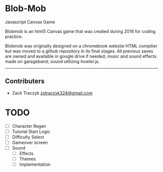 # Blob-Mob
Javascript Canvas Game

Blobmob is an html5 Canvas game that was created during 2016 for coding practice.

Blobmob was originally designed on a chromebook webstie HTML compilier but was moved to a github repository in its final stages. All previous saves are owned and available in google drive if needed; music and sound effects made on garageband; sound utilizing howler.js.

---

## Contributers

* Zack Traczyk <zstraczyk324@gmail.com>
 
# TODO

* [ ] Character Regen
* [ ] Tutorial Start Logic
* [ ] Difficulty Select
* [ ] Gameover screen
* [ ] Sound
	* [ ] Effects
	* [ ] Themes
	* [ ] Implementation
